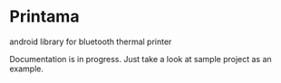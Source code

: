 # Printama
android library for bluetooth thermal printer

Documentation is in progress. Just take a look at sample project as an example.
